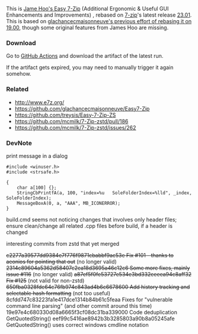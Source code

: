 This is [Jame Hoo's Easy 7-Zip](http://www.e7z.org/) (Additional Ergonomic & Useful GUI Enhancements and Improvements) , rebased on [7-zip](https://7-zip.org)'s latest release [23.01](https://7-zip.org/a/7z2301-src.7z). This is based on [glachancecmaisonneuve's previous effort of rebasing it on 19.00](https://github.com/glachancecmaisonneuve/Easy7-Zip), though some original features from James Hoo are missing.

### Download

Go to [GitHub Actions](https://github.com/shunf4/Easy7-Zip-SF/actions) and download the artifact of the latest run.

If the artifact gets expired, you may need to manually trigger it again somehow.

### Related

- http://www.e7z.org/
- https://github.com/glachancecmaisonneuve/Easy7-Zip
- https://github.com/treysis/Easy-7-Zip-ZS
- https://github.com/mcmilk/7-Zip-zstd/pull/186
- https://github.com/mcmilk/7-Zip-zstd/issues/262

### DevNote

print message in a dialog

```
#include <winuser.h>
#include <strsafe.h>

{
    char a[100] {};
    StringCbPrintfA(a, 100, "index=%u   SoleFolderIndex=%lld", _index, SoleFolderIndex);
    MessageBoxA(0, a, "AAA", MB_ICONERROR);
}
```

build.cmd seems not noticing changes that involves only header files; ensure clean/change all related .cpp files before build, if a header is changed

interesting commits from zstd that yet merged

~~c2277a39577dd9384e7f776f9871cbabbf9ac53e Fix #101 - thanks to aeonios for pointing that out~~ (no longer valid)
~~2314c89604a5362d58407c2ea18d3695a46c12c6 Some more fixes, mainly issue #116~~  (no longer valid)
~~a87ef5f0fe53727e534e3bd332ceeea94c8aff32 Fix #125~~ (not valid for non-zstd)
~~650fba0328fde64c76fb974c843ad4b6c6678600 Add history tracking and selectable hash formatting~~ (not too useful)
8cfdd747c83223fa1e417dce1314b84b61c5feaa Fixes for "vulnerable command line parsing"
(and other commit around this time)
19e97e4c680330d08a6665f3cf08dc31ba339000 Code deduplication GetQuotedString()
eef99c5416ae8942b3b3285803a90b8a05245afe GetQuotedString() uses correct windows cmdline notation
